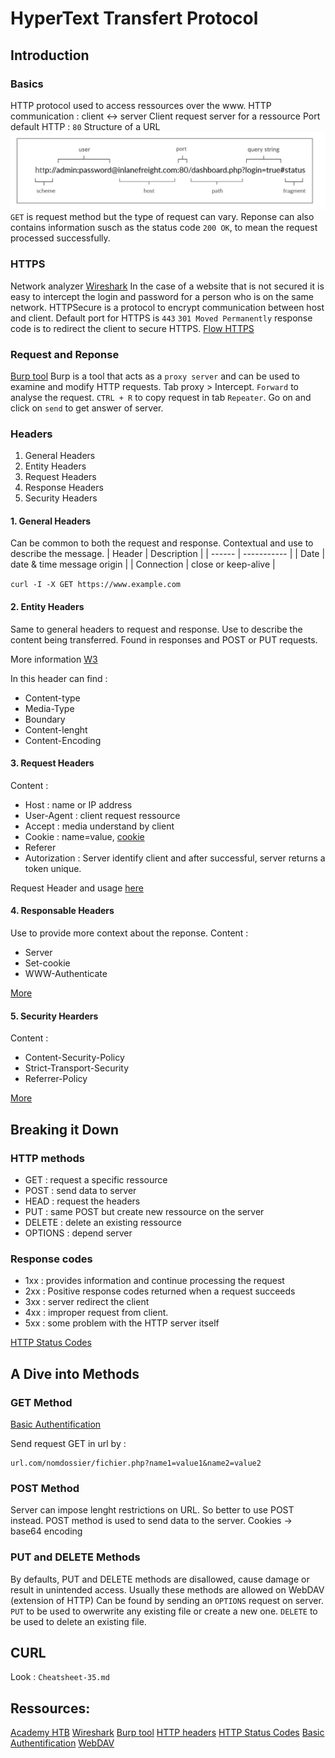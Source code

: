 # HyperText Transfert Protocol

## Introduction

### Basics

HTTP protocol used to access ressources over the www.
HTTP communication : client <-> server
Client request server for a ressource
Port default HTTP : `80`
Structure of a URL
![structureURL](img/url_structure.png)
`GET` is request method but the type of request can vary.
Reponse can also contains information susch as the status code `200 OK`, to mean the request processed successfully.

### HTTPS

Network analyzer [Wireshark](https://www.wireshark.org/)
In the case of a website that is not secured it is easy to intercept the login and password for a person who is on the same network.
HTTPSecure is a protocol to encrypt communication between host and client.
Default port for HTTPS is `443`
`301 Moved Permanently` response code is to redirect the client to secure HTTPS.
[Flow HTTPS](img/HTTPS_Flow.jpeg)

### Request and Reponse

[Burp tool](https://portswigger.net/burp)
Burp is a tool that acts as a `proxy server` and can be used to examine and modify HTTP requests.
Tab proxy > Intercept.
`Forward` to analyse the request.
`CTRL + R` to copy request in tab `Repeater`.
Go on and click on `send` to get answer of server.

### Headers

1. General Headers
2. Entity Headers
3. Request Headers
4. Response Headers
5. Security Headers

#### 1. General Headers

Can be common to both the request and response.
Contextual and use to describe the message.
| Header | Description |
| ------ | ----------- |
| Date   | date & time message origin |
| Connection | close or keep-alive |

`curl -I -X GET https://www.example.com` 

#### 2. Entity Headers

Same to general headers to request and response.
Use to describe the content being transferred.
Found in responses and POST or PUT requests.

More information [W3](https://www.w3.org/Protocols/rfc2616/rfc2616-sec7.html)

In this header can find :
* Content-type
* Media-Type
* Boundary
* Content-lenght
* Content-Encoding

#### 3. Request Headers

Content :
* Host : name or IP address
* User-Agent : client request ressource
* Accept : media understand by client
* Cookie : name=value, [cookie](https://en.wikipedia.org/wiki/HTTP_cookie)
* Referer
* Autorization : Server identify client and after successful, server returns a token unique.

Request Header and usage [here](https://tools.ietf.org/html/rfc7231#section-5)

#### 4. Responsable Headers

Use to provide more context about the reponse.
Content :
* Server
* Set-cookie
* WWW-Authenticate

[More](https://tools.ietf.org/html/rfc7231#section-6)

#### 5. Security Hearders 

Content :
* Content-Security-Policy
* Strict-Transport-Security
* Referrer-Policy

[More](https://owasp.org/www-project-secure-headers/)

## Breaking it Down

### HTTP methods 

* GET : request a specific ressource
* POST : send data to server
* HEAD : request the headers
* PUT : same POST but create new ressource on the server
* DELETE : delete an existing ressource
* OPTIONS : depend server

### Response codes 

* 1xx : provides information and continue processing the request
* 2xx : Positive response codes returned when a request succeeds
* 3xx : server redirect the client
* 4xx : improper request from client.
* 5xx : some problem with the HTTP server itself

[HTTP Status Codes](https://support.cloudflare.com/hc/en-us/articles/115003014432-HTTP-Status-Codes)

## A Dive into Methods

### GET Method

[Basic Authentification](https://en.wikipedia.org/wiki/Basic_access_authentication)

Send request GET in url by :
```
url.com/nomdossier/fichier.php?name1=value1&name2=value2
```

### POST Method

Server can impose lenght restrictions on URL. 
So better to use POST instead.
POST method is used to send data to the server.
Cookies -> base64 encoding

### PUT and DELETE Methods

By defaults, PUT and DELETE methods are disallowed, cause damage or result in unintended access.
Usually these methods are allowed on WebDAV (extension of HTTP)
Can be found by sending an `OPTIONS` request on server.
`PUT` to be used to owerwrite any existing file or create a new one.
`DELETE` to be used to delete an existing file.

## CURL

Look : `Cheatsheet-35.md`

## Ressources:
[Academy HTB](https://academy.hackthebox.eu/)
[Wireshark](https://www.wireshark.org/)
[Burp tool](https://portswigger.net/burp)
[HTTP headers](https://developer.mozilla.org/en-US/docs/Web/HTTP/Headers)
[HTTP Status Codes](https://support.cloudflare.com/hc/en-us/articles/115003014432-HTTP-Status-Codes)
[Basic Authentification](https://en.wikipedia.org/wiki/Basic_access_authentication)
[WebDAV](https://en.wikipedia.org/wiki/WebDAV)